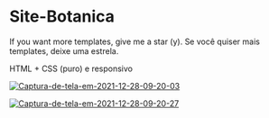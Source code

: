 # Site-Botanica
If you want more templates, give me a star (y). Se você quiser mais templates, deixe uma estrela. <br>

HTML + CSS (puro) e responsivo 

<a href="https://postimg.cc/75HJ1N2B" target="_blank"><img src="https://i.postimg.cc/DwsQTjyK/Captura-de-tela-em-2021-12-28-09-20-03.png" alt="Captura-de-tela-em-2021-12-28-09-20-03"/></a>


<a href="https://postimg.cc/3dCDDqd4" target="_blank"><img src="https://i.postimg.cc/HsF0FDm2/Captura-de-tela-em-2021-12-28-09-20-27.png" alt="Captura-de-tela-em-2021-12-28-09-20-27"/></a>
